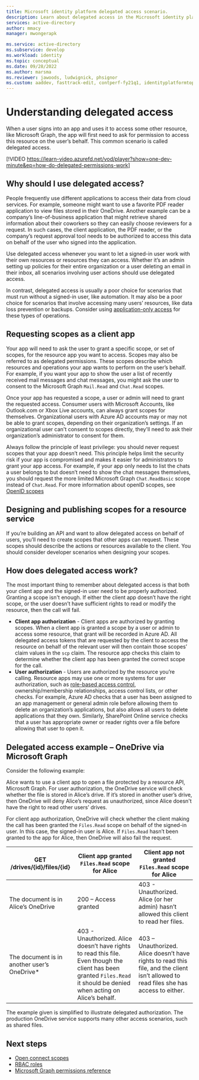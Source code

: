 ```yaml
---
title: Microsoft identity platform delegated access scenario.
description: Learn about delegated access in the Microsoft identity platform endpoint.
services: active-directory
author: mmacy
manager: mwongerapk

ms.service: active-directory
ms.subservice: develop
ms.workload: identity
ms.topic: conceptual
ms.date: 09/28/2022
ms.author: marsma
ms.reviewer: jawoods, ludwignick, phsignor
ms.custom: aaddev, fasttrack-edit, contperf-fy21q1, identityplatformtop40, has-adal-ref
---
```

# Understanding delegated access

When a user signs into an app and uses it to access some other resource, like Microsoft Graph, the app will first need to ask for permission to access this resource on the user’s behalf. This common scenario is called delegated access.

[!VIDEO https://learn-video.azurefd.net/vod/player?show=one-dev-minute&ep=how-do-delegated-permissions-work]

## Why should I use delegated access?

People frequently use different applications to access their data from cloud services. For example, someone might want to use a favorite PDF reader application to view files stored in their OneDrive. Another example can be a company’s line-of-business application that might retrieve shared information about their coworkers so they can easily choose reviewers for a request. In such cases, the client application, the PDF reader, or the company’s request approval tool needs to be authorized to access this data on behalf of the user who signed into the application.

Use delegated access whenever you want to let a signed-in user work with their own resources or resources they can access. Whether it’s an admin setting up policies for their entire organization or a user deleting an email in their inbox, all scenarios involving user actions should use delegated access.

In contrast, delegated access is usually a poor choice for scenarios that must run without a signed-in user, like automation. It may also be a poor choice for scenarios that involve accessing many users’ resources, like data loss prevention or backups. Consider using [application-only access](permissions-consent-overview.md) for these types of operations.

## Requesting scopes as a client app

Your app will need to ask the user to grant a specific scope, or set of scopes, for the resource app  you want to access. Scopes may also be referred to as delegated permissions. These scopes describe which resources and operations your app wants  to perform on the user’s behalf. For example, if you want your app to show the user a list of recently received mail messages and chat messages, you might ask the user to consent to the Microsoft Graph `Mail.Read` and `Chat.Read` scopes.

Once your app has requested a scope, a user or admin will need to grant the requested access. Consumer users with Microsoft Accounts, like Outlook.com or Xbox Live accounts, can always grant scopes for themselves. Organizational users with Azure AD accounts may or may not be able to grant scopes, depending on their organization’s settings. If an organizational user can't consent to scopes directly, they'll need to ask their organization’s administrator to consent for them.

Always follow the principle of least privilege: you should never request scopes that your app doesn’t need. This principle helps limit the security risk if your app is compromised and makes it easier for administrators to grant your app access. For example, if your app only needs to list the chats a user belongs to but doesn’t need to show the chat messages themselves, you should request the more limited Microsoft Graph `Chat.ReadBasic` scope instead of `Chat.Read`. For more information about openID scopes, see [OpenID scopes](scopes-oidc.md)

## Designing and publishing scopes for a resource  service

If you’re building an API and want to allow delegated access on behalf of users, you’ll need to create scopes that other apps can request. These scopes should describe the actions or resources available to the client. You should consider developer scenarios when designing your scopes.


## How does delegated access work?

The most important thing to remember about delegated access is that both your client app and the signed-in user need to be properly authorized. Granting a scope isn't enough. If either the client app doesn’t have the right scope, or the user doesn’t have sufficient rights to read or modify the resource, then the call will fail.

- **Client app authorization** - Client apps are authorized by granting scopes. When a client app is granted a scope by a user or admin to access some resource, that grant will be recorded in Azure AD. All delegated access tokens that are requested by the client to access the resource on behalf of the relevant user will then contain those scopes’ claim values in the `scp` claim. The resource app checks this claim to determine whether the client app has been granted the correct scope for the call.
- **User authorization** - Users are authorized by the resource you’re calling. Resource apps may use one or more systems for user authorization, such as [role-based access control](custom-rbac-for-developers.md), ownership/membership relationships, access control lists, or other checks. For example, Azure AD checks that a user has been assigned to an app management or general admin role before allowing them to delete an organization’s applications, but also allows all users to delete applications that they own. Similarly, SharePoint Online service checks that a user has appropriate owner or reader rights over a file before allowing that user to open it.

## Delegated access example – OneDrive via Microsoft Graph

Consider the following example: 

Alice wants to use a client app to open a file protected by a resource API, Microsoft Graph. For user authorization, the OneDrive service will check whether the file is stored in Alice’s drive. If it’s stored in another user’s drive, then OneDrive will deny Alice’s request as unauthorized, since Alice doesn't have the right to read other users’ drives. 

For client app authorization, OneDrive will check whether the client making the call has been granted the `Files.Read` scope on behalf of the signed-in user. In this case, the signed-in user is Alice. If `Files.Read` hasn’t been granted to the app for Alice, then OneDrive will also fail the request.

| GET /drives/{id}/files/{id} | Client app granted `Files.Read` scope for Alice | Client app not granted `Files.Read` scope for Alice |
| ----- | ----- | ----- |
| The document is in Alice’s OneDrive | 200 – Access granted | 403 - Unauthorized. Alice (or her admin) hasn’t allowed this client to read her files. |
| The document is in another user’s OneDrive* | 403 - Unauthorized. Alice doesn’t have rights to read this file. Even though the client has been granted `Files.Read` it should be denied when acting on Alice’s behalf. | 403 – Unauthorized. Alice doesn’t have rights to read this file, and the client isn’t allowed to read files she has access to either. | 

The example given is simplified to illustrate delegated authorization. The production OneDrive service supports many other access scenarios, such as shared files.

## Next steps

- [Open connect scopes](scopes-oidc.md)
- [RBAC roles](custom-rbac-for-developers.md)
- [Microsoft Graph permissions reference](/graph/permissions-reference)
